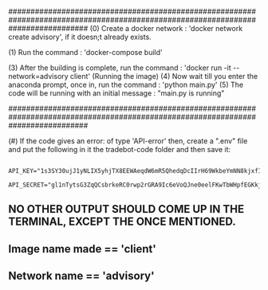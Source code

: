 ##################################################################################################################################
(0) Create a docker network : 'docker network create advisory', if it doesn;t already exists.

(1) Run the command : 'docker-compose build' 

(3) After the building is complete, run the command : 'docker run -it --network=advisory client' (Running the image)
(4) Now wait till you enter the anaconda prompt, once in, run the command : 'python main.py' 
(5) The code will be running with an initial message : "main.py is running" 

##################################################################################################################################

(#) If the code gives an error: of type 'API-error' then, create a ".env" file and put the following in it the tradebot-code folder and then save it:
        
           API_KEY="1s3SY30ujJ1yNLIX5yhjTX8EEWAeqdW6mR5QhedqDcIIrH69WkbeYmNN8kjxfIAZ"
           API_SECRET="gl1nTytsG3ZqQCsbrkeRC0rwp2rGRA9Ic6eVoQJne0eelFKwTbWHpfEGKkjpmP3d"


## NO OTHER OUTPUT SHOULD COME UP IN THE TERMINAL, EXCEPT THE ONCE MENTIONED.
## Image name made == 'client'
## Network name == 'advisory'